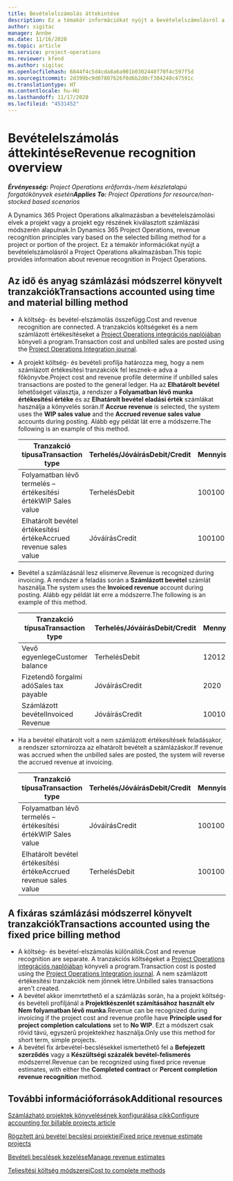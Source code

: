 ```yaml
---
title: Bevételelszámolás áttekintése
description: Ez a témakör információkat nyújt a bevételelszámolásról a Project Operations alkalmazásban.
author: sigitac
manager: Annbe
ms.date: 11/16/2020
ms.topic: article
ms.service: project-operations
ms.reviewer: kfend
ms.author: sigitac
ms.openlocfilehash: 6844f4c5d4cda8a6a901b0302448f70f4c597f5d
ms.sourcegitcommit: 2d399bc9d07807626f0d6b2d0cf304240c47591c
ms.translationtype: HT
ms.contentlocale: hu-HU
ms.lasthandoff: 11/17/2020
ms.locfileid: "4531452"
---
```

# <a name="revenue-recognition-overview"></a><span data-ttu-id="5ebc2-103">Bevételelszámolás áttekintése</span><span class="sxs-lookup"><span data-stu-id="5ebc2-103">Revenue recognition overview</span></span>

<span data-ttu-id="5ebc2-104">_**Érvényesség:** Project Operations erőforrás-/nem készletalapú forgatókönyvek esetén_</span><span class="sxs-lookup"><span data-stu-id="5ebc2-104">_**Applies To:** Project Operations for resource/non-stocked based scenarios_</span></span>

<span data-ttu-id="5ebc2-105">A Dynamics 365 Project Operations alkalmazásban a bevételelszámolási elvek a projekt vagy a projekt egy részének kiválasztott számlázási módszerén alapulnak.</span><span class="sxs-lookup"><span data-stu-id="5ebc2-105">In Dynamics 365 Project Operations, revenue recognition principles vary based on the selected billing method for a project or portion of the project.</span></span> <span data-ttu-id="5ebc2-106">Ez a témakör információkat nyújt a bevételelszámolásról a Project Operations alkalmazásban.</span><span class="sxs-lookup"><span data-stu-id="5ebc2-106">This topic provides information about revenue recognition in Project Operations.</span></span>

## <a name="transactions-accounted-using-time-and-material-billing-method"></a><span data-ttu-id="5ebc2-107">Az idő és anyag számlázási módszerrel könyvelt tranzakciók</span><span class="sxs-lookup"><span data-stu-id="5ebc2-107">Transactions accounted using time and material billing method</span></span>

- <span data-ttu-id="5ebc2-108">A költség- és bevétel-elszámolás összefügg.</span><span class="sxs-lookup"><span data-stu-id="5ebc2-108">Cost and revenue recognition are connected.</span></span> <span data-ttu-id="5ebc2-109">A tranzakciós költségeket és a nem számlázott értékesítéseket a [Project Operations integrációs naplójában](../project-accounting/project-operations-integration-journal.md) könyveli a program.</span><span class="sxs-lookup"><span data-stu-id="5ebc2-109">Transaction cost and unbilled sales are posted using the [Project Operations Integration journal](../project-accounting/project-operations-integration-journal.md).</span></span>
- <span data-ttu-id="5ebc2-110">A projekt költség- és bevételi profilja határozza meg, hogy a nem számlázott értékesítési tranzakciók fel lesznek-e adva a főkönyvbe.</span><span class="sxs-lookup"><span data-stu-id="5ebc2-110">Project cost and revenue profile determine if unbilled sales transactions are posted to the general ledger.</span></span> <span data-ttu-id="5ebc2-111">Ha az **Elhatárolt bevétel** lehetőséget választja, a rendszer a **Folyamatban lévő munka értékesítési értéke** és az **Elhatárolt bevétel eladási érték** számlákat használja a könyvelés során.</span><span class="sxs-lookup"><span data-stu-id="5ebc2-111">If **Accrue revenue** is selected, the system uses the **WIP sales value** and the **Accrued revenue sales value** accounts during posting.</span></span> <span data-ttu-id="5ebc2-112">Alább egy példát lát erre a módszerre.</span><span class="sxs-lookup"><span data-stu-id="5ebc2-112">The following is an example of this method.</span></span>  

  | <span data-ttu-id="5ebc2-113">Tranzakció típusa</span><span class="sxs-lookup"><span data-stu-id="5ebc2-113">Transaction type</span></span> | <span data-ttu-id="5ebc2-114">Terhelés/Jóváírás</span><span class="sxs-lookup"><span data-stu-id="5ebc2-114">Debit/Credit</span></span> | <span data-ttu-id="5ebc2-115">Mennyiség</span><span class="sxs-lookup"><span data-stu-id="5ebc2-115">Amount</span></span> |
  | --- | --- | --- |
  | <span data-ttu-id="5ebc2-116">Folyamatban lévő termelés – értékesítési érték</span><span class="sxs-lookup"><span data-stu-id="5ebc2-116">WIP Sales value</span></span> | <span data-ttu-id="5ebc2-117">Terhelés</span><span class="sxs-lookup"><span data-stu-id="5ebc2-117">Debit</span></span> | <span data-ttu-id="5ebc2-118">100</span><span class="sxs-lookup"><span data-stu-id="5ebc2-118">100</span></span> |
  | <span data-ttu-id="5ebc2-119">Elhatárolt bevétel értékesítési értéke</span><span class="sxs-lookup"><span data-stu-id="5ebc2-119">Accrued revenue sales value</span></span> | <span data-ttu-id="5ebc2-120">Jóváírás</span><span class="sxs-lookup"><span data-stu-id="5ebc2-120">Credit</span></span> | <span data-ttu-id="5ebc2-121">100</span><span class="sxs-lookup"><span data-stu-id="5ebc2-121">100</span></span> |

- <span data-ttu-id="5ebc2-122">Bevétel a számlázásnál lesz elismerve.</span><span class="sxs-lookup"><span data-stu-id="5ebc2-122">Revenue is recognized during invoicing.</span></span> <span data-ttu-id="5ebc2-123">A rendszer a feladás során a **Számlázott bevétel** számlát használja.</span><span class="sxs-lookup"><span data-stu-id="5ebc2-123">The system uses the **Invoiced revenue** account during posting.</span></span> <span data-ttu-id="5ebc2-124">Alább egy példát lát erre a módszerre.</span><span class="sxs-lookup"><span data-stu-id="5ebc2-124">The following is an example of this method.</span></span>  

  | <span data-ttu-id="5ebc2-125">Tranzakció típusa</span><span class="sxs-lookup"><span data-stu-id="5ebc2-125">Transaction type</span></span> | <span data-ttu-id="5ebc2-126">Terhelés/Jóváírás</span><span class="sxs-lookup"><span data-stu-id="5ebc2-126">Debit/Credit</span></span> | <span data-ttu-id="5ebc2-127">Mennyiség</span><span class="sxs-lookup"><span data-stu-id="5ebc2-127">Amount</span></span> |
  | --- | --- | --- |
  | <span data-ttu-id="5ebc2-128">Vevő egyenlege</span><span class="sxs-lookup"><span data-stu-id="5ebc2-128">Customer balance</span></span> | <span data-ttu-id="5ebc2-129">Terhelés</span><span class="sxs-lookup"><span data-stu-id="5ebc2-129">Debit</span></span> | <span data-ttu-id="5ebc2-130">120</span><span class="sxs-lookup"><span data-stu-id="5ebc2-130">120</span></span> |
  | <span data-ttu-id="5ebc2-131">Fizetendő forgalmi adó</span><span class="sxs-lookup"><span data-stu-id="5ebc2-131">Sales tax payable</span></span> | <span data-ttu-id="5ebc2-132">Jóváírás</span><span class="sxs-lookup"><span data-stu-id="5ebc2-132">Credit</span></span> | <span data-ttu-id="5ebc2-133">20</span><span class="sxs-lookup"><span data-stu-id="5ebc2-133">20</span></span> |
  | <span data-ttu-id="5ebc2-134">Számlázott bevétel</span><span class="sxs-lookup"><span data-stu-id="5ebc2-134">Invoiced Revenue</span></span> | <span data-ttu-id="5ebc2-135">Jóváírás</span><span class="sxs-lookup"><span data-stu-id="5ebc2-135">Credit</span></span> | <span data-ttu-id="5ebc2-136">100</span><span class="sxs-lookup"><span data-stu-id="5ebc2-136">100</span></span> |

- <span data-ttu-id="5ebc2-137">Ha a bevétel elhatárolt volt a nem számlázott értékesítések feladásakor, a rendszer sztornírozza az elhatárolt bevételt a számlázáskor.</span><span class="sxs-lookup"><span data-stu-id="5ebc2-137">If revenue was accrued when the unbilled sales are posted, the system will reverse the accrued revenue at invoicing.</span></span>

  | <span data-ttu-id="5ebc2-138">Tranzakció típusa</span><span class="sxs-lookup"><span data-stu-id="5ebc2-138">Transaction type</span></span> | <span data-ttu-id="5ebc2-139">Terhelés/Jóváírás</span><span class="sxs-lookup"><span data-stu-id="5ebc2-139">Debit/Credit</span></span> | <span data-ttu-id="5ebc2-140">Mennyiség</span><span class="sxs-lookup"><span data-stu-id="5ebc2-140">Amount</span></span> |
  | --- | --- | --- |
  | <span data-ttu-id="5ebc2-141">Folyamatban lévő termelés – értékesítési érték</span><span class="sxs-lookup"><span data-stu-id="5ebc2-141">WIP Sales value</span></span> | <span data-ttu-id="5ebc2-142">Jóváírás</span><span class="sxs-lookup"><span data-stu-id="5ebc2-142">Credit</span></span> | <span data-ttu-id="5ebc2-143">100</span><span class="sxs-lookup"><span data-stu-id="5ebc2-143">100</span></span> |
  | <span data-ttu-id="5ebc2-144">Elhatárolt bevétel értékesítési értéke</span><span class="sxs-lookup"><span data-stu-id="5ebc2-144">Accrued revenue sales value</span></span> | <span data-ttu-id="5ebc2-145">Terhelés</span><span class="sxs-lookup"><span data-stu-id="5ebc2-145">Debit</span></span> | <span data-ttu-id="5ebc2-146">100</span><span class="sxs-lookup"><span data-stu-id="5ebc2-146">100</span></span> |

## <a name="transactions-accounted-using-the-fixed-price-billing-method"></a><span data-ttu-id="5ebc2-147">A fixáras számlázási módszerrel könyvelt tranzakciók</span><span class="sxs-lookup"><span data-stu-id="5ebc2-147">Transactions accounted using the fixed price billing method</span></span>

- <span data-ttu-id="5ebc2-148">A költség- és bevétel-elszámolás különállók.</span><span class="sxs-lookup"><span data-stu-id="5ebc2-148">Cost and revenue recognition are separate.</span></span> <span data-ttu-id="5ebc2-149">A tranzakciós költségeket a [Project Operations integrációs naplójában](../project-accounting/project-operations-integration-journal.md) könyveli a program.</span><span class="sxs-lookup"><span data-stu-id="5ebc2-149">Transaction cost is posted using the [Project Operations Integration journal](../project-accounting/project-operations-integration-journal.md).</span></span> <span data-ttu-id="5ebc2-150">A nem számlázott értékesítési tranzakciók nem jönnek létre.</span><span class="sxs-lookup"><span data-stu-id="5ebc2-150">Unbilled sales transactions aren't created.</span></span>
- <span data-ttu-id="5ebc2-151">A bevétel akkor imemrtethető el a számlázás során, ha a projekt költség- és bevételi profiljánál a **Projektkészenlét számításához használt elv** **Nem folyamatban lévő munka**.</span><span class="sxs-lookup"><span data-stu-id="5ebc2-151">Revenue can be recognized during invoicing if the project cost and revenue profile have **Principle used for project completion calculations** set to **No WIP**.</span></span> <span data-ttu-id="5ebc2-152">Ezt a módszert csak rövid távú, egyszerű projektekhez használja.</span><span class="sxs-lookup"><span data-stu-id="5ebc2-152">Only use this method for short term, simple projects.</span></span>
- <span data-ttu-id="5ebc2-153">A bevétel fix árbevétel-becslésekkel ismertethető fel a **Befejezett szerződés** vagy a **Készültségi százalék bevétel-felismerés** módszerrel.</span><span class="sxs-lookup"><span data-stu-id="5ebc2-153">Revenue can be recognized using fixed price revenue estimates, with either the **Completed contract** or **Percent completion revenue recognition** method.</span></span>

## <a name="additional-resources"></a><span data-ttu-id="5ebc2-154">További információforrások</span><span class="sxs-lookup"><span data-stu-id="5ebc2-154">Additional resources</span></span>
[<span data-ttu-id="5ebc2-155">Számlázható projektek könyvelésének konfigurálása cikk</span><span class="sxs-lookup"><span data-stu-id="5ebc2-155">Configure accounting for billable projects article</span></span>](../project-accounting/configure-accounting-billable-projects.md)

[<span data-ttu-id="5ebc2-156">Rögzített árú bevétel becslési projektjei</span><span class="sxs-lookup"><span data-stu-id="5ebc2-156">Fixed price revenue estimate projects</span></span>](rev-rec-percentage-completion-method.md)

[<span data-ttu-id="5ebc2-157">Bevételi becslések kezelése</span><span class="sxs-lookup"><span data-stu-id="5ebc2-157">Manage revenue estimates</span></span>](rev-rec-completed-contract-method.md)

[<span data-ttu-id="5ebc2-158">Teljesítési költség módszerei</span><span class="sxs-lookup"><span data-stu-id="5ebc2-158">Cost to complete methods</span></span>](cost-complete-methods.md)
